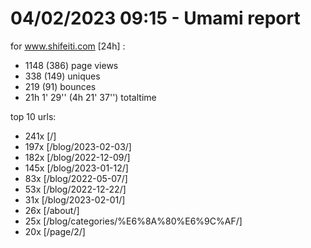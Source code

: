 # 04/02/2023 09:15 - Umami report
for www.shifeiti.com [24h] :

 - 1148 (386) page views
 - 338 (149) uniques
 - 219 (91) bounces
 - 21h 1' 29'' (4h 21' 37'') totaltime


top 10 urls:
 - 241x [/]
 - 197x [/blog/2023-02-03/]
 - 182x [/blog/2022-12-09/]
 - 145x [/blog/2023-01-12/]
 - 83x [/blog/2022-05-07/]
 - 53x [/blog/2022-12-22/]
 - 31x [/blog/2023-02-01/]
 - 26x [/about/]
 - 25x [/blog/categories/%E6%8A%80%E6%9C%AF/]
 - 20x [/page/2/]


